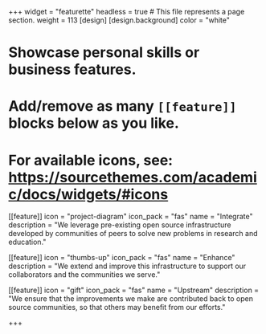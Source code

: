 +++
widget = "featurette"
headless = true  # This file represents a page section.
weight = 113
[design]
  [design.background]
    color = "white"

# Showcase personal skills or business features.
# Add/remove as many `[[feature]]` blocks below as you like.
# For available icons, see: https://sourcethemes.com/academic/docs/widgets/#icons
[[feature]]
  icon = "project-diagram"
  icon_pack = "fas"
  name = "Integrate"
  description = "We leverage pre-existing open source infrastructure developed by communities of peers to solve new problems in research and education."

[[feature]]
  icon = "thumbs-up"
  icon_pack = "fas"
  name = "Enhance"
  description = "We extend and improve this infrastructure to support our collaborators and the communities we serve."

[[feature]]
  icon = "gift"
  icon_pack = "fas"
  name = "Upstream"
  description = "We ensure that the improvements we make are contributed back to open source communities, so that others may benefit from our efforts."

+++
